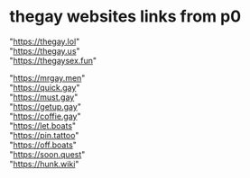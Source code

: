# thegay websites links from p0

"https://thegay.lol"    
"https://thegay.us"     
"https://thegaysex.fun" 

"https://mrgay.men"     
"https://quick.gay"     
"https://must.gay"      
"https://getup.gay"     
"https://coffie.gay"    
"https://let.boats"     
"https://pin.tattoo"    
"https://off.boats"     
"https://soon.quest"    
"https://hunk.wiki"     
